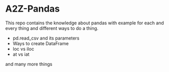 # A2Z-Pandas
This repo contains the knowledge about pandas with example for each and every thing and different ways to do a thing.
* pd.read_csv and its parameters
* Ways to create DataFrame
* loc vs iloc
* at vs iat

and many more things
